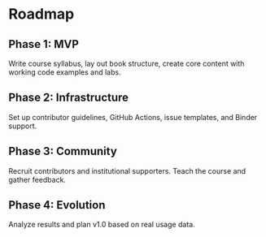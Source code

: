 # Roadmap

## Phase 1: MVP
Write course syllabus, lay out book structure, create core content with working code examples and labs.

## Phase 2: Infrastructure  
Set up contributor guidelines, GitHub Actions, issue templates, and Binder support.

## Phase 3: Community
Recruit contributors and institutional supporters. Teach the course and gather feedback.

## Phase 4: Evolution
Analyze results and plan v1.0 based on real usage data.